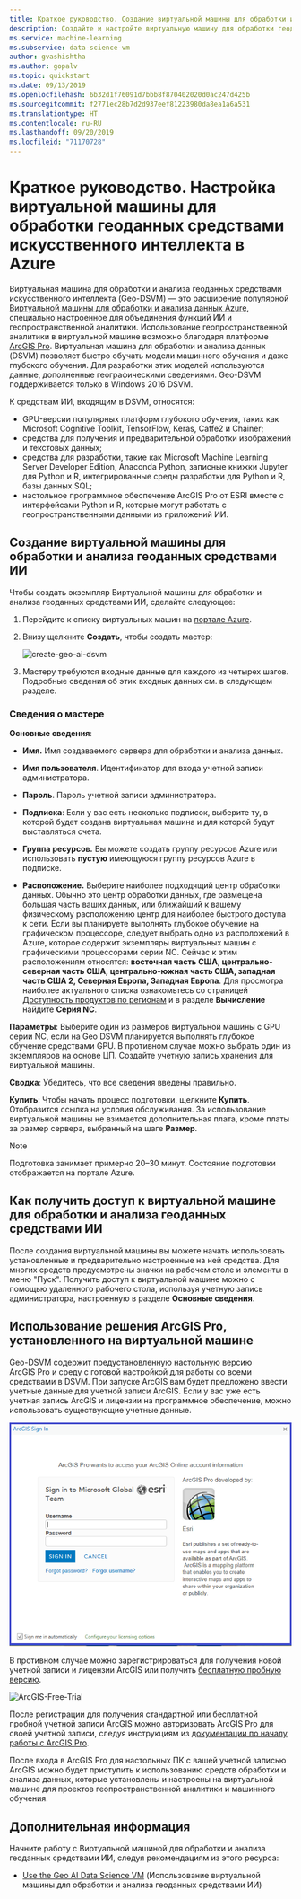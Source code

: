 ```yaml
---
title: Краткое руководство. Создание виртуальной машины для обработки и анализа данных с геоинформационной системой и средствами ИИ
description: Создайте и настройте виртуальную машину для обработки геоданных средствами искусственного интеллекта в Azure с поддержкой геопространственной аналитики и машинного обучения.
ms.service: machine-learning
ms.subservice: data-science-vm
author: gvashishtha
ms.author: gopalv
ms.topic: quickstart
ms.date: 09/13/2019
ms.openlocfilehash: 6b32d1f76091d7bbb8f870402020d0ac247d425b
ms.sourcegitcommit: f2771ec28b7d2d937eef81223980da8ea1a6a531
ms.translationtype: HT
ms.contentlocale: ru-RU
ms.lasthandoff: 09/20/2019
ms.locfileid: "71170728"
---
```

# <a name="quickstart-set-up-a-geo-artificial-intelligence-virtual-machine-on-azure"></a>Краткое руководство. Настройка виртуальной машины для обработки геоданных средствами искусственного интеллекта в Azure 

Виртуальная машина для обработки и анализа геоданных средствами искусственного интеллекта (Geo-DSVM) — это расширение популярной [Виртуальной машины для обработки и анализа данных Azure](https://aka.ms/dsvm), специально настроенное для объединения функций ИИ и геопространственной аналитики. Использование геопространственной аналитики в виртуальной машине возможно благодаря платформе [ArcGIS Pro](https://www.arcgis.com/features/index.html). Виртуальная машина для обработки и анализа данных (DSVM) позволяет быстро обучать модели машинного обучения и даже глубокого обучения. Для разработки этих моделей используются данные, дополненные географическими сведениями. Geo-DSVM поддерживается только в Windows 2016 DSVM. 

К средствам ИИ, входящим в DSVM, относятся:

- GPU-версии популярных платформ глубокого обучения, таких как Microsoft Cognitive Toolkit, TensorFlow, Keras, Caffe2 и Chainer;
- средства для получения и предварительной обработки изображений и текстовых данных;
- средства для разработки, такие как Microsoft Machine Learning Server Developer Edition, Anaconda Python, записные книжки Jupyter для Python и R, интегрированные среды разработки для Python и R, базы данных SQL;
- настольное программное обеспечение ArcGIS Pro от ESRI вместе с интерфейсами Python и R, которые могут работать с геопространственными данными из приложений ИИ.
 

## <a name="create-your-geo-ai-data-science-vm"></a>Создание виртуальной машины для обработки и анализа геоданных средствами ИИ

Чтобы создать экземпляр Виртуальной машины для обработки и анализа геоданных средствами ИИ, сделайте следующее:

1. Перейдите к списку виртуальных машин на [портале Azure](https://ms.portal.azure.com/#create/microsoft-ads.geodsvmwindows).
1. Внизу щелкните **Создать**, чтобы создать мастер:

   ![create-geo-ai-dsvm](./media/provision-geo-ai-dsvm/Create-Geo-AI.png)

1. Мастеру требуются входные данные для каждого из четырех шагов. Подробные сведения об этих входных данных см. в следующем разделе.

### <a name="wizard-details"></a>Сведения о мастере ###

**Основные сведения**:

- **Имя.** Имя создаваемого сервера для обработки и анализа данных.
    
- **Имя пользователя**. Идентификатор для входа учетной записи администратора.
    
- **Пароль**. Пароль учетной записи администратора.
    
- **Подписка**: Если у вас есть несколько подписок, выберите ту, в которой будет создана виртуальная машина и для которой будут выставляться счета.
    
- **Группа ресурсов.** Вы можете создать группу ресурсов Azure или использовать **пустую** имеющуюся группу ресурсов Azure в подписке.
    
- **Расположение.** Выберите наиболее подходящий центр обработки данных. Обычно это центр обработки данных, где размещена большая часть ваших данных, или ближайший к вашему физическому расположению центр для наиболее быстрого доступа к сети. Если вы планируете выполнять глубокое обучение на графическом процессоре, следует выбрать одно из расположений в Azure, которое содержит экземпляры виртуальных машин с графическими процессорами серии NC. Сейчас к этим расположениям относятся: **восточная часть США, центрально-северная часть США, центрально-южная часть США, западная часть США 2, Северная Европа, Западная Европа**. Для просмотра наиболее актуального списка ознакомьтесь со страницей [Доступность продуктов по регионам](https://azure.microsoft.com/regions/services/) и в разделе **Вычисление** найдите **Серия NC**. 
    
    
**Параметры**: Выберите один из размеров виртуальной машины с GPU серии NC, если на Geo DSVM планируется выполнять глубокое обучение средствами GPU. В противном случае можно выбрать один из экземпляров на основе ЦП. Создайте учетную запись хранения для виртуальной машины. 
       
**Сводка**: Убедитесь, что все сведения введены правильно.
    
**Купить**: Чтобы начать процесс подготовки, щелкните **Купить**. Отобразится ссылка на условия обслуживания. За использование виртуальной машины не взимается дополнительная плата, кроме платы за размер сервера, выбранный на шаге **Размер**. 
 
 >[!NOTE]
 > Подготовка занимает примерно 20–30 минут. Состояние подготовки отображается на портале Azure.

 
## <a name="how-to-access-the-geo-ai-data-science-virtual-machine"></a>Как получить доступ к виртуальной машине для обработки и анализа геоданных средствами ИИ

 После создания виртуальной машины вы можете начать использовать установленные и предварительно настроенные на ней средства. Для многих средств предусмотрены значки на рабочем столе и элементы в меню "Пуск". Получить доступ к виртуальной машине можно с помощью удаленного рабочего стола, используя учетную запись администратора, настроенную в разделе **Основные сведения**.

 
## <a name="using-arcgis-pro-installed-in-the-vm"></a>Использование решения ArcGIS Pro, установленного на виртуальной машине

Geo-DSVM содержит предустановленную настольную версию ArcGIS Pro и среду с готовой настройкой для работы со всеми средствами в DSVM. При запуске ArcGIS вам будет предложено ввести учетные данные для учетной записи ArcGIS. Если у вас уже есть учетная запись ArcGIS и лицензии на программное обеспечение, можно использовать существующие учетные данные.  

![Arc-GIS-Logon](./media/provision-geo-ai-dsvm/ArcGISLogon.png)

В противном случае можно зарегистрироваться для получения новой учетной записи и лицензии ArcGIS или получить [бесплатную пробную версию](https://www.arcgis.com/features/free-trial.html). 

![ArcGIS-Free-Trial](./media/provision-geo-ai-dsvm/ArcGIS-Free-Trial.png)

После регистрации для получения стандартной или бесплатной пробной учетной записи ArcGIS можно авторизовать ArcGIS Pro для своей учетной записи, следуя инструкциям из [документации по началу работы с ArcGIS Pro](https://www.esri.com/library/brochures/getting-started-with-arcgis-pro.pdf).

После входа в ArcGIS Pro для настольных ПК с вашей учетной записью ArcGIS можно будет приступить к использованию средств обработки и анализа данных, которые установлены и настроены на виртуальной машине для проектов геопространственной аналитики и машинного обучения.

## <a name="next-steps"></a>Дополнительная информация

Начните работу с Виртуальной машиной для обработки и анализа геоданных средствами ИИ, следуя рекомендациям из этого ресурса:

* [Use the Geo AI Data Science VM](use-geo-ai-dsvm.md) (Использование виртуальной машины для обработки и анализа геоданных средствами ИИ)
